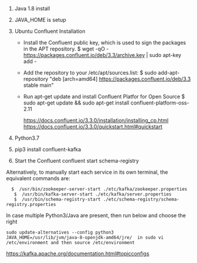 1. Java 1.8 install
2. JAVA_HOME is setup
3. Ubuntu Confluent Installation
    * Install the Confluent public key, which is used to sign the packages in the APT repository.
        $ wget -qO - https://packages.confluent.io/deb/3.3/archive.key | sudo apt-key add -
    * Add the repository to your /etc/apt/sources.list:
        $ sudo add-apt-repository "deb [arch=amd64] https://packages.confluent.io/deb/3.3 stable main"
    * Run apt-get update and install Confluent Platfor for Open Source
        $ sudo apt-get update && sudo apt-get install confluent-platform-oss-2.11

        https://docs.confluent.io/3.3.0/installation/installing_cp.html
        https://docs.confluent.io/3.3.0/quickstart.html#quickstart

4. Python3.7
5. pip3 install confluent-kafka
6. Start the Confluent
    confluent start schema-registry

Alternatively, to manually start each service in its own terminal, the equivalent commands are:
  ```
    $  /usr/bin/zookeeper-server-start ./etc/kafka/zookeeper.properties
     $  /usr/bin/kafka-server-start ./etc/kafka/server.properties
     $  /usr/bin/schema-registry-start ./etc/schema-registry/schema-registry.properties
   ```

In case multiple Python3/Java are present, then run below and choose the right
  ```
  sudo update-alternatives --config python3
  JAVA_HOME=/usr/lib/jvm/java-8-openjdk-amd64/jre/  in sudo vi /etc/environment and then source /etc/environment
  ```


https://kafka.apache.org/documentation.html#topicconfigs
